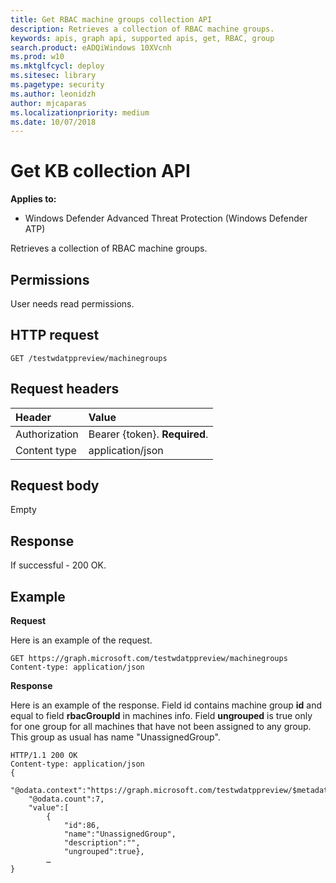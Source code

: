 ```yaml
---
title: Get RBAC machine groups collection API
description: Retrieves a collection of RBAC machine groups.
keywords: apis, graph api, supported apis, get, RBAC, group
search.product: eADQiWindows 10XVcnh
ms.prod: w10
ms.mktglfcycl: deploy
ms.sitesec: library
ms.pagetype: security
ms.author: leonidzh
author: mjcaparas
ms.localizationpriority: medium
ms.date: 10/07/2018
---
```


# Get KB collection API

**Applies to:**

- Windows Defender Advanced Threat Protection (Windows Defender ATP)

Retrieves a collection of RBAC machine groups.

## Permissions
User needs read permissions.

## HTTP request
```
GET /testwdatppreview/machinegroups
```

## Request headers

Header | Value 
:---|:---
Authorization | Bearer {token}. **Required**.
Content type | application/json

## Request body
Empty

## Response
If successful - 200 OK.

## Example

**Request**

Here is an example of the request.

```
GET https://graph.microsoft.com/testwdatppreview/machinegroups
Content-type: application/json
```

**Response**

Here is an example of the response.
Field id contains machine group **id** and equal to field **rbacGroupId** in machines info. 
Field **ungrouped** is true only for one group for all machines that have not been assigned to any group. This group as usual has name "UnassignedGroup".

```
HTTP/1.1 200 OK
Content-type: application/json
{
    "@odata.context":"https://graph.microsoft.com/testwdatppreview/$metadata#MachineGroups",
    "@odata.count":7,
    "value":[
        {
            "id":86,
            "name":"UnassignedGroup",
            "description":"",
            "ungrouped":true},
        …
}
```